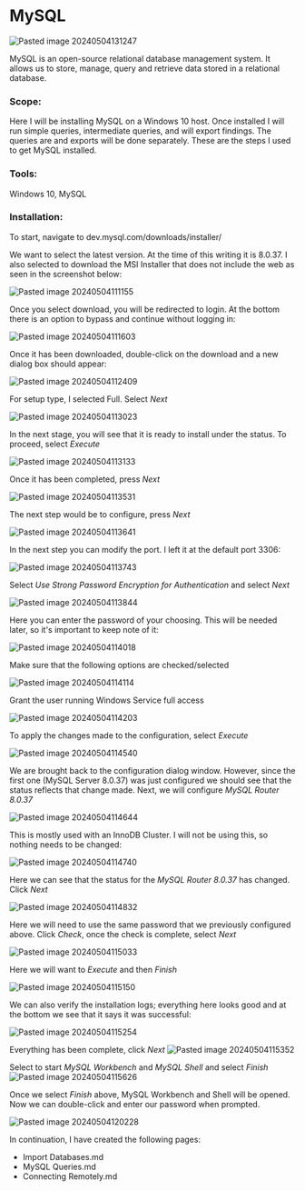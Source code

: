 # MySQL
![Pasted image 20240504131247](https://github.com/lm3nitro/Projects/assets/55665256/d7430cd6-3c62-473e-832f-832762e18142)

MySQL is an open-source relational database management system. It allows us to store, manage, query and retrieve data stored in a relational database. 

### Scope: 
Here I will be installing MySQL on a Windows 10 host. Once installed I will run simple queries, intermediate queries, and will export findings. The queries are and exports will be done separately. These are the steps I used to get MySQL installed. 

### Tools: 
Windows 10, MySQL

### Installation:

To start, navigate to dev.mysql.com/downloads/installer/

We want to select the latest version. At the time of this writing it is 8.0.37. I also selected to download the MSI Installer that does not include the web as seen in the screenshot below:

![Pasted image 20240504111155](https://github.com/lm3nitro/Projects/assets/55665256/c5265906-9b8a-4858-ac15-81ebc876719c)

Once you select download, you will be redirected to login. At the bottom there is an option to bypass and continue without logging in:

![Pasted image 20240504111603](https://github.com/lm3nitro/Projects/assets/55665256/35b7f2dd-5aa5-4955-ac6f-8389e59db3fa)

Once it has been downloaded, double-click on the download and a new dialog box should appear:

![Pasted image 20240504112409](https://github.com/lm3nitro/Projects/assets/55665256/8820e5bd-70ca-401c-84f9-4e9787e2de18)

For setup type, I selected Full. Select *Next*

![Pasted image 20240504113023](https://github.com/lm3nitro/Projects/assets/55665256/617f4d72-9084-41c4-94ae-ebf8da0feddf)

In the next stage, you will see that it is ready to install under the status. To proceed, select *Execute*

![Pasted image 20240504113133](https://github.com/lm3nitro/Projects/assets/55665256/a20cbe33-dadb-4cf6-9b13-d1eded973803)

Once it has been completed, press *Next*

![Pasted image 20240504113531](https://github.com/lm3nitro/Projects/assets/55665256/e840e478-8d3e-4d5a-8263-e5e4e2d93558)

The next step would be to configure, press *Next*

![Pasted image 20240504113641](https://github.com/lm3nitro/Projects/assets/55665256/67142496-1ce3-4fa7-8d3d-95503aa869d0)

In the next step you can modify the port. I left it at the default port 3306:

![Pasted image 20240504113743](https://github.com/lm3nitro/Projects/assets/55665256/db7249cf-cc2e-4ccf-9b95-34f0359a7c76)

Select *Use Strong Password Encryption for Authentication* and select *Next*

![Pasted image 20240504113844](https://github.com/lm3nitro/Projects/assets/55665256/d4b092fe-7261-4c21-8516-4944d63bf0cf)

Here you can enter the password of your choosing. This will be needed later, so it's important to keep note of it:

![Pasted image 20240504114018](https://github.com/lm3nitro/Projects/assets/55665256/4686cb19-039f-4bca-8c7b-a64d5ce8cbbf)

Make sure that the following options are checked/selected

![Pasted image 20240504114114](https://github.com/lm3nitro/Projects/assets/55665256/8bd4c9a7-9fde-41bd-a74c-89cecbc317e8)

Grant the user running Windows Service full access

![Pasted image 20240504114203](https://github.com/lm3nitro/Projects/assets/55665256/191f02c0-6cc6-4437-831a-8eb944590b3c)

To apply the changes made to the configuration, select *Execute*

![Pasted image 20240504114540](https://github.com/lm3nitro/Projects/assets/55665256/93201a2f-5db2-4d6a-9308-7fd0eb3e0a89)

We are brought back to the configuration dialog window. However, since the first one (MySQL Server 8.0.37) was just configured we should see that the status reflects that change made. Next, we will configure *MySQL Router 8.0.37*

![Pasted image 20240504114644](https://github.com/lm3nitro/Projects/assets/55665256/c2bf5bdd-23e9-4bf4-8a9b-38f15c99e327)

This is mostly used with an InnoDB Cluster. I will not be using this, so nothing needs to be changed:

![Pasted image 20240504114740](https://github.com/lm3nitro/Projects/assets/55665256/81846311-9e86-40d1-8251-d9bcb1a60895)

Here we can see that the status for the *MySQL Router 8.0.37* has changed. Click *Next*

![Pasted image 20240504114832](https://github.com/lm3nitro/Projects/assets/55665256/46a847d1-72bb-4f14-a7ab-40d404c02fdf)

Here we will need to use the same password that we previously configured above. Click *Check*, once the check is complete, select *Next*

![Pasted image 20240504115033](https://github.com/lm3nitro/Projects/assets/55665256/81054583-0312-42a2-85e0-a5f76ec9ed50)

Here we will want to *Execute* and then *Finish*

![Pasted image 20240504115150](https://github.com/lm3nitro/Projects/assets/55665256/c28f47a8-bd27-44a5-b2fb-1c2829dad1f1)

We can also verify the installation logs; everything here looks good and at the bottom we see that it says it was successful:

![Pasted image 20240504115254](https://github.com/lm3nitro/Projects/assets/55665256/69f60592-4a10-4883-9052-6225ecf97712)

Everything has been complete, click *Next*
![Pasted image 20240504115352](https://github.com/lm3nitro/Projects/assets/55665256/b1a7b053-ff36-41b7-b83a-b0abbc48ce2d)

Select to start *MySQL Workbench* and *MySQL Shell* and select *Finish*
![Pasted image 20240504115626](https://github.com/lm3nitro/Projects/assets/55665256/7c94f9e7-f179-46d1-8115-9bfe45bedc62)

Once we select *Finish* above, MySQL Workbench and Shell will be opened. Now we can double-click and enter our password when prompted. 

![Pasted image 20240504120228](https://github.com/lm3nitro/Projects/assets/55665256/4dbad673-fb9b-4ffa-a3ac-0a0b4d8ade0b)

In continuation, I have created the following pages:

+ Import Databases.md
+ MySQL Queries.md
+ Connecting Remotely.md


